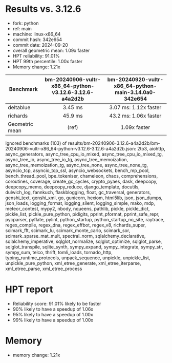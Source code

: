 # Results vs. 3.12.6

- fork: python
- ref: main
- machine: linux-x86_64
- commit hash: 342e654
- commit date: 2024-09-20
- overall geometric mean: 1.09x faster
- HPT reliability: 91.01%
- HPT 99th percentile: 1.00x faster
- Memory change: 1.21x

| Benchmark      | bm-20240906-vultr-x86_64-python-v3.12.6-3.12.6-a4a2d2b | bm-20240920-vultr-x86_64-python-main-3.14.0a0-342e654 |
|----------------|:------------------------------------------------------:|:-----------------------------------------------------:|
| deltablue      | 3.45 ms                                                | 3.07 ms: 1.12x faster                                 |
| richards       | 45.9 ms                                                | 43.2 ms: 1.06x faster                                 |
| Geometric mean | (ref)                                                  | 1.09x faster                                          |
Ignored benchmarks (103) of results/bm-20240906-3.12.6-a4a2d2b/bm-20240906-vultr-x86_64-python-v3.12.6-3.12.6-a4a2d2b.json: 2to3, aiohttp, async_generators, async_tree_cpu_io_mixed, async_tree_cpu_io_mixed_tg, async_tree_io, async_tree_io_tg, async_tree_memoization, async_tree_memoization_tg, async_tree_none, async_tree_none_tg, asyncio_tcp, asyncio_tcp_ssl, asyncio_websockets, bench_mp_pool, bench_thread_pool, bpe_tokeniser, chameleon, chaos, comprehensions, coroutines, coverage, create_gc_cycles, crypto_pyaes, dask, deepcopy, deepcopy_memo, deepcopy_reduce, django_template, docutils, dulwich_log, fannkuch, flaskblogging, float, gc_traversal, generators, genshi_text, genshi_xml, go, gunicorn, hexiom, html5lib, json, json_dumps, json_loads, logging_format, logging_silent, logging_simple, mako, mdp, meteor_contest, mypy2, nbody, nqueens, pathlib, pickle, pickle_dict, pickle_list, pickle_pure_python, pidigits, pprint_pformat, pprint_safe_repr, pycparser, pyflate, pylint, python_startup, python_startup_no_site, raytrace, regex_compile, regex_dna, regex_effbot, regex_v8, richards_super, scimark_fft, scimark_lu, scimark_monte_carlo, scimark_sor, scimark_sparse_mat_mult, spectral_norm, sqlalchemy_declarative, sqlalchemy_imperative, sqlglot_normalize, sqlglot_optimize, sqlglot_parse, sqlglot_transpile, sqlite_synth, sympy_expand, sympy_integrate, sympy_str, sympy_sum, telco, thrift, tomli_loads, tornado_http, typing_runtime_protocols, unpack_sequence, unpickle, unpickle_list, unpickle_pure_python, xml_etree_generate, xml_etree_iterparse, xml_etree_parse, xml_etree_process

# HPT report

- Reliability score: 91.01% likely to be faster
- 90% likely to have a speedup of 1.06x
- 95% likely to have a speedup of 1.00x
- 99% likely to have a speedup of 1.00x

# Memory
- memory change: 1.21x
